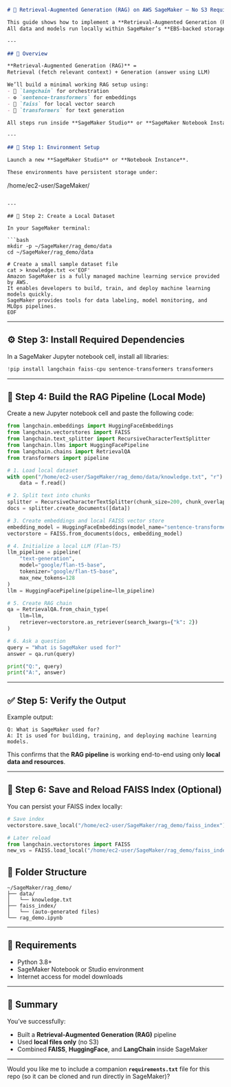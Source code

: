 ```markdown
# 🧠 Retrieval-Augmented Generation (RAG) on AWS SageMaker — No S3 Required

This guide shows how to implement a **Retrieval-Augmented Generation (RAG)** pipeline **entirely inside AWS SageMaker** — without using Amazon S3.  
All data and models run locally within SageMaker’s **EBS-backed storage**.

---

## 📘 Overview

**Retrieval-Augmented Generation (RAG)** =  
Retrieval (fetch relevant context) + Generation (answer using LLM)

We’ll build a minimal working RAG setup using:
- 🧩 `langchain` for orchestration  
- ⚙️ `sentence-transformers` for embeddings  
- 🧮 `faiss` for local vector search  
- 🤖 `transformers` for text generation  

All steps run inside **SageMaker Studio** or **SageMaker Notebook Instance**, using **local files only**.

---

## 🧩 Step 1: Environment Setup

Launch a new **SageMaker Studio** or **Notebook Instance**.

These environments have persistent storage under:
```

/home/ec2-user/SageMaker/

````

---

## 🧾 Step 2: Create a Local Dataset

In your SageMaker terminal:

```bash
mkdir -p ~/SageMaker/rag_demo/data
cd ~/SageMaker/rag_demo/data

# Create a small sample dataset file
cat > knowledge.txt <<'EOF'
Amazon SageMaker is a fully managed machine learning service provided by AWS.
It enables developers to build, train, and deploy machine learning models quickly.
SageMaker provides tools for data labeling, model monitoring, and MLOps pipelines.
EOF
````

---

## ⚙️ Step 3: Install Required Dependencies

In a SageMaker Jupyter notebook cell, install all libraries:

```python
!pip install langchain faiss-cpu sentence-transformers transformers
```

---

## 🧠 Step 4: Build the RAG Pipeline (Local Mode)

Create a new Jupyter notebook cell and paste the following code:

```python
from langchain.embeddings import HuggingFaceEmbeddings
from langchain.vectorstores import FAISS
from langchain.text_splitter import RecursiveCharacterTextSplitter
from langchain.llms import HuggingFacePipeline
from langchain.chains import RetrievalQA
from transformers import pipeline

# 1. Load local dataset
with open("/home/ec2-user/SageMaker/rag_demo/data/knowledge.txt", "r") as f:
    data = f.read()

# 2. Split text into chunks
splitter = RecursiveCharacterTextSplitter(chunk_size=200, chunk_overlap=20)
docs = splitter.create_documents([data])

# 3. Create embeddings and local FAISS vector store
embedding_model = HuggingFaceEmbeddings(model_name="sentence-transformers/all-MiniLM-L6-v2")
vectorstore = FAISS.from_documents(docs, embedding_model)

# 4. Initialize a local LLM (Flan-T5)
llm_pipeline = pipeline(
    "text-generation",
    model="google/flan-t5-base",
    tokenizer="google/flan-t5-base",
    max_new_tokens=128
)
llm = HuggingFacePipeline(pipeline=llm_pipeline)

# 5. Create RAG chain
qa = RetrievalQA.from_chain_type(
    llm=llm,
    retriever=vectorstore.as_retriever(search_kwargs={"k": 2})
)

# 6. Ask a question
query = "What is SageMaker used for?"
answer = qa.run(query)

print("Q:", query)
print("A:", answer)
```

---

## ✅ Step 5: Verify the Output

Example output:

```
Q: What is SageMaker used for?
A: It is used for building, training, and deploying machine learning models.
```

This confirms that the **RAG pipeline** is working end-to-end using only **local data and resources**.

---

## 💾 Step 6: Save and Reload FAISS Index (Optional)

You can persist your FAISS index locally:

```python
# Save index
vectorstore.save_local("/home/ec2-user/SageMaker/rag_demo/faiss_index")

# Later reload
from langchain.vectorstores import FAISS
new_vs = FAISS.load_local("/home/ec2-user/SageMaker/rag_demo/faiss_index", embedding_model)
```

## 📂 Folder Structure

```
~/SageMaker/rag_demo/
├── data/
│   └── knowledge.txt
├── faiss_index/
│   └── (auto-generated files)
└── rag_demo.ipynb
```

---

## 🧰 Requirements

* Python 3.8+
* SageMaker Notebook or Studio environment
* Internet access for model downloads

---

## 🚀 Summary

You’ve successfully:

* Built a **Retrieval-Augmented Generation (RAG)** pipeline
* Used **local files only** (no S3)
* Combined **FAISS**, **HuggingFace**, and **LangChain** inside SageMaker


---

Would you like me to include a companion **`requirements.txt`** file for this repo (so it can be cloned and run directly in SageMaker)?
```
